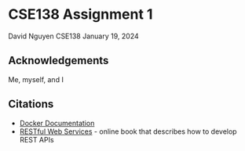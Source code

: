 # CSE138 Assignment 1

David Nguyen
CSE138
January 19, 2024

## Acknowledgements

Me, myself, and I

## Citations

- [Docker Documentation](https://docs.docker.com/get-started/)
- [RESTful Web Services](http://www.restfulwebapis.org/rws.html) - online book that describes how to develop REST APIs
